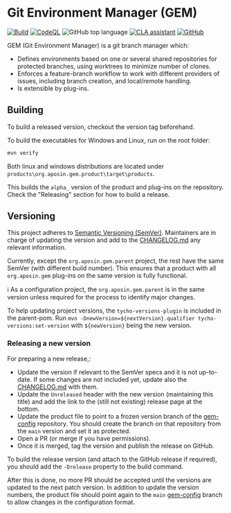 # Git Environment Manager (GEM)
[![Build](https://github.com/aposin/gem/actions/workflows/build.yml/badge.svg?branch=main)](https://github.com/aposin/gem/actions/workflows/build.yml?query=branch%3Amain+event%3Apush)
[![CodeQL](https://github.com/aposin/gem/actions/workflows/codeql-analysis.yml/badge.svg?branch=main)](https://github.com/aposin/gem/actions/workflows/codeql-analysis.yml?query=branch%3Amain+event%3Apush)
![GitHub top language](https://img.shields.io/github/languages/top/aposin/gem.svg)
[![CLA assistant](https://cla-assistant.io/readme/badge/aposin/gem)](https://cla-assistant.io/aposin/gem)
[![GitHub](https://img.shields.io/github/license/aposin/gem.svg)](https://github.com/aposin/gem/blob/main/LICENSE)

GEM (Git Environment Manager) is a git branch manager which:

* Defines environments based on one or several shared repositories for protected branches,
  using worktrees to minimize number of clones.
* Enforces a feature-branch workflow to work with different providers of issues,
  including branch creation, and local/remote handling.
* Is extensible by plug-ins.

## Building

To build a released version, checkout the version tag beforehand.

To build the executables for Windows and Linux, run on the root folder:

```bash
mvn verify
```

Both linux and windows distributions are located under `products\org.aposin.gem.product\target\products`.

This builds the `alpha_` version of the product and plug-ins on the repository.
Check the "Releasing" section for how to build a release.

## Versioning

This project adheres to [Semantic Versioning (SemVer)](http://semver.org/).
Maintainers are in charge of updating the version and add to the [CHANGELOG.md](CHANGELOG.md) any relevant information.

Currently, except the `org.aposin.gem.parent` project, the rest have the same SemVer (with different build number).
This ensures that a product with all `org.aposin.gem` plug-ins on the same version is fully functional.

:information_source: As a configuration project, the `org.aposin.gem.parent` is in the same version unless required for the process to identify major changes.

To help updating project versions, the `tycho-versions-plugin` is included in the parent-pom.
Run `mvn -DnewVersion=${nextVersion}.qualifier tycho-versions:set-version` with `${newVersion}` being the new version.

### Releasing a new version

For preparing a new release,:

* Update the version if relevant to the SemVer specs and it is not up-to-date.
  If some changes are not included yet,
  update also the [CHANGELOG.md](CHANGELOG.md) with them.
* Update the `Unreleased` header with the new version (maintaining this title)
  and add the link to the (still not existing) release page at the bottom.
* Update the product file to point to a frozen version branch of the [gem-config] repository.
  You should create the branch on that repository from the `main` version and set it as protected.
* Open a PR (or merge if you have permissions).
* Once it is merged, tag the version and publish the release on GitHub.

To build the release version (and attach to the GitHub release if required),
you should add the `-Drelease` property to the build command.

After this is done, no more PR should be accepted until the versions are updated to the next patch version.
In addition to update the version numbers, the product file should point again to the `main` [gem-config] branch to allow changes in the configuration format.



[gem-config]: https://github.com/aposin/gem-config
